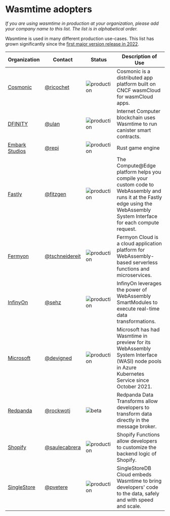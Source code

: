 # Wasmtime adopters

_If you are using wasmtime in production at your organization, please add your company name to this list.
The list is in alphabetical order._

Wasmtime is used in many different production use-cases. This list has grown significantly since the [first major version release in 2022](https://bytecodealliance.org/articles/wasmtime-1-0-fast-safe-and-production-ready).

| Organization | Contact | Status | Description of Use |
| - | - | - | - |
| [Cosmonic](https://www.cosmonic.com) | [@ricochet](https://github.com/ricochet) | ![production](https://img.shields.io/badge/-production-blue?style=flat) | Cosmonic is a distributed app platform built on CNCF wasmCloud for wasmCloud apps. |
| [DFINITY](https://dfinity.org/) | [@ulan](https://github.com/ulan) | ![production](https://img.shields.io/badge/-production-blue?style=flat) | Internet Computer blockchain uses Wasmtime to run canister smart contracts. |
| [Embark Studios](https://www.embark-studios.com/) | [@repi](https://github.com/repi) | ![production](https://img.shields.io/badge/-production-blue?style=flat) | Rust game engine |
| [Fastly](https://fastly.com/) | [@fitzgen](https://github.com/fitzgen) | ![production](https://img.shields.io/badge/-production-blue?style=flat) | The Compute@Edge platform helps you compile your custom code to WebAssembly and runs it at the Fastly edge using the WebAssembly System Interface for each compute request. |
| [Fermyon](https://fermyon.com) | [@tschneidereit](https://github.com/tschneidereit) | ![production](https://img.shields.io/badge/-production-blue?style=flat) | Fermyon Cloud is a cloud application platform for WebAssembly-based serverless functions and microservices. |
| [InfinyOn](https://infinyon.com/) | [@sehz](https://github.com/sehz) | ![production](https://img.shields.io/badge/-production-blue?style=flat) | InfinyOn leverages the power of WebAssembly SmartModules to execute real-time data transformations. |
| [Microsoft](https://microsoft.com/) | [@devigned](https://gist.github.com/devigned) | ![production](https://img.shields.io/badge/-production-blue?style=flat) | Microsoft has had Wasmtime in preview for its WebAssembly System Interface (WASI) node pools in Azure Kubernetes Service since October 2021. |
| [Redpanda](https://redpanda.com/) | [@rockwotj](https://github.com/rockwotj) | ![beta](https://img.shields.io/badge/-beta-orange?style=flat) | Redpanda Data Transforms allow developers to transform data directly in the message broker. |
| [Shopify](https://www.shopify.com/) | [@saulecabrera](https://github.com/saulecabrera) | ![production](https://img.shields.io/badge/-production-blue?style=flat) | Shopify Functions allow developers to customize the backend logic of Shopify. |
| [SingleStore](https://www.singlestore.com/) | [@pvetere](https://github.com/pvetere) | ![production](https://img.shields.io/badge/-production-blue?style=flat) | SingleStoreDB Cloud embeds Wasmtime to bring developers' code to the data, safely and with speed and scale. |
